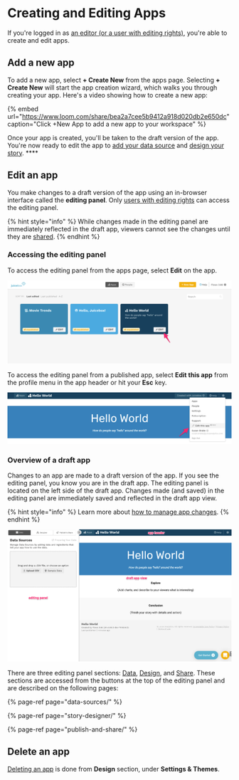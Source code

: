 # Creating and Editing Apps

If you're logged in as [an editor \(or a user with editing rights\)](../managing-users/user-management-and-roles.md#user-roles), you're able to create and edit apps.

## Add a new app

To add a new app, select **+ Create New** from the apps page. Selecting **+ Create New** will start the app creation wizard, which walks you through creating your app. Here's a video showing how to create a new app:

{% embed url="https://www.loom.com/share/bea2a7cee5b9412a918d020db2e650dc" caption="Click +New App to add a new app to your workspace" %}

Once your app is created, you'll be taken to the draft version of the app. You're now ready to edit the app to [add your data source](data-sources/) and [design your story](story-designer/).  ****

## Edit an app

You make changes to a draft version of the app using an in-browser interface called the **editing panel**. Only [users with editing rights](../managing-users/user-management-and-roles.md#user-roles) can access the editing panel. 

{% hint style="info" %}
While changes made in the editing panel are immediately reflected in the draft app, viewers cannot see the changes until they are [shared](publish-and-share/).
{% endhint %}

### Accessing the editing panel

To access the editing panel from the apps page, select **Edit** on the app. 

![Accessing the editing panel for an app from the apps page](../.gitbook/assets/image%20%28180%29.png)

To access the editing panel from a published app, select **Edit this app** from the profile menu in the app header or hit your **Esc** key. 

![Accessing the editing panel from the app header of a published app](../.gitbook/assets/image%20%28190%29.png)

### Overview of a draft app

Changes to an app are made to a draft version of the app. If you see the editing panel, you know you are in the draft app. The editing panel is located on the left side of the draft app. Changes made \(and saved\) in the editing panel are immediately saved and reflected in the draft app view. 

{% hint style="info" %}
Learn more about [how to manage app changes](publish-and-share/publishing-app-changes.md#making-changes-to-an-app).
{% endhint %}

![Parts of a draft app](../.gitbook/assets/image%20%28220%29.png)

There are three editing panel sections: [Data](data-sources/), [Design](story-designer/), and [Share](publish-and-share/). These sections are accessed from the buttons at the top of the editing panel and are described on the following pages:

{% page-ref page="data-sources/" %}

{% page-ref page="story-designer/" %}

{% page-ref page="publish-and-share/" %}

## Delete an app

[Deleting an app](story-designer/story-settings.md#deleting-an-app) is done from **Design** section, under **Settings & Themes**. 

